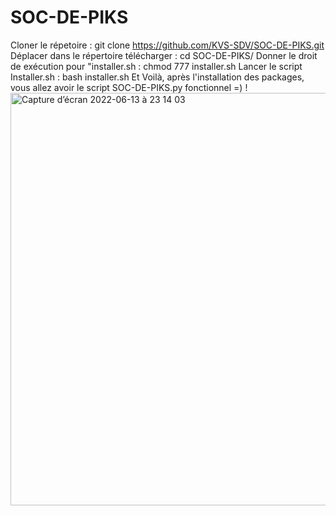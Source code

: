 # SOC-DE-PIKS
Cloner le répetoire : git clone https://github.com/KVS-SDV/SOC-DE-PIKS.git
Déplacer dans le répertoire télécharger : cd SOC-DE-PIKS/
Donner le droit de exécution pour "installer.sh : chmod 777 installer.sh
Lancer le script Installer.sh : bash installer.sh
Et Voilà, après l'installation des packages, vous allez avoir le script SOC-DE-PIKS.py fonctionnel  =) !
<img width="660" alt="Capture d’écran 2022-06-13 à 23 14 03" src="https://user-images.githubusercontent.com/100283174/173446540-2ee550f1-4b6e-4903-81af-4e72de6f50e6.png">
